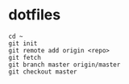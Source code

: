 # dotfiles

    cd ~
    git init
    git remote add origin <repo>
    git fetch
    git branch master origin/master
    git checkout master

